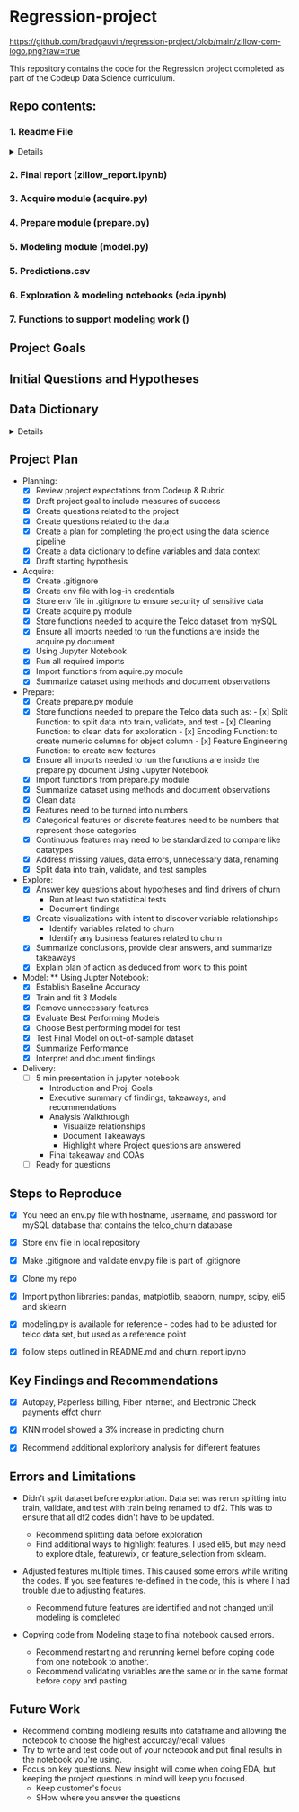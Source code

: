 # Regression-project

https://github.com/bradgauvin/regression-project/blob/main/zillow-com-logo.png?raw=true

This repository contains the code for the Regression project completed as part of the Codeup Data Science curriculum.

## Repo contents:

### <summary>1. Readme File</summary>
<details>

```- project description with goals
- initial hypotheses and/or questions you have of the data, ideas
- data dictionary
- project planning (lay out your process through the data science pipeline)
- instructions or an explanation of how someone else can reproduce your project and findings (What would someone need to be able to recreate your project on their own?)
- key findings, recommendations, and takeaways from your project,
```
</details>

### 2. Final report (zillow_report.ipynb)
### 3. Acquire module (acquire.py)
### 4. Prepare module (prepare.py)
### 5. Modeling module (model.py)
### 5. Predictions.csv
### 6. Exploration & modeling notebooks (eda.ipynb)
### 7. Functions to support modeling work ()

## Project Goals


## Initial Questions and Hypotheses




## Data Dictionary
<details>


</details>

## Project Plan

- Planning:
    - [x] Review project expectations from Codeup & Rubric
    - [x] Draft project goal to include measures of success
    - [x] Create questions related to the project
    - [x] Create questions related to the data
    - [x] Create a plan for completing the project using the data science pipeline
    - [x] Create a data dictionary to define variables and data context
    - [x] Draft starting hypothesis

- Acquire:
   - [x] Create .gitignore
   - [x] Create env file with log-in credentials
   - [x] Store env file in .gitignore to ensure security of sensitive data
   - [x] Create acquire.py module
   - [x] Store functions needed to acquire the Telco dataset from mySQL
   - [x] Ensure all imports needed to run the functions are inside the acquire.py document
   - [x] Using Jupyter Notebook
   - [x] Run all required imports
   - [x] Import functions from aquire.py module
   - [x] Summarize dataset using methods and document observations

- Prepare:
   - [x] Create prepare.py module
   - [x] Store functions needed to prepare the Telco data such as:
          - [x] Split Function: to split data into train, validate, and test
          - [x] Cleaning Function: to clean data for exploration
          - [x] Encoding Function: to create numeric columns for object column
          - [x] Feature Engineering Function: to create new features
   - [x] Ensure all imports needed to run the functions are inside the prepare.py document Using Jupyter Notebook
   - [x] Import functions from prepare.py module
   - [x] Summarize dataset using methods and document observations
   - [x] Clean data
   - [x] Features need to be turned into numbers
   - [x] Categorical features or discrete features need to be numbers that represent those categories
   - [x] Continuous features may need to be standardized to compare like datatypes
   - [x] Address missing values, data errors, unnecessary data, renaming
   - [x] Split data into train, validate, and test samples
   
- Explore:
  - [x] Answer key questions about hypotheses and find drivers of churn
      - Run at least two statistical tests
      - Document findings
  - [x] Create visualizations with intent to discover variable relationships
      - Identify variables related to churn
      - Identify any business features related to churn
  - [x] Summarize conclusions, provide clear answers, and summarize takeaways
  - [x] Explain plan of action as deduced from work to this point

- Model:
** Using Jupter Notebook:
  - [x] Establish Baseline Accuracy
  - [x] Train and fit 3 Models 
  - [x] Remove unnecessary features
  - [x] Evaluate Best Performing Models
  - [x] Choose Best performing model for test
  - [x] Test Final Model on out-of-sample dataset
  - [x] Summarize Performance
  - [x] Interpret and document findings

- Delivery:
  - [ ] 5 min presentation in jupyter notebook
      - Introduction and Proj. Goals
      - Executive summary of findings, takeaways, and recommendations
      - Analysis Walkthrough
          -  Visualize relationships
          -  Document Takeaways
          -  Highlight where Project questions are answered
      -  Final takeaway and COAs 
  - [ ] Ready for questions 

## Steps to Reproduce

 - [x] You need an env.py file with hostname, username, and password for mySQL database that contains the telco_churn database
 - [x] Store env file in local repository
 - [x] Make .gitignore and validate env.py file is part of .gitignore
 - [x] Clone my repo
 - [x] Import python libraries: pandas, matplotlib, seaborn, numpy, scipy, eli5 and sklearn
 - [x] modeling.py is available for reference - codes had to be adjusted for telco data set, but used as a reference point
 - [x] follow steps outlined in README.md and churn_report.ipynb
 

## Key Findings and Recommendations
 - [x] Autopay, Paperless billing, Fiber internet, and Electronic Check payments effct churn
 - [x] KNN model showed a 3% increase in predicting churn
 - [x] Recommend additional exploritory analysis for different features

 
## Errors and Limitations
 - Didn't split dataset before explortation.  Data set was rerun splitting into train, validate, and test with train being renamed to df2.  This was to ensure that all df2 codes didn't have to be updated. 
     - Recommend splitting data before exploration
     - Find additional ways to highlight features.  I used eli5, but may need to explore dtale, featurewix, or feature_selection from sklearn.
 
 - Adjusted features multiple times.  This caused some errors while writing the codes.  If you see features re-defined in the code, this is where I had trouble due to adjusting features.
   - Recommend future features are identified and not changed until modeling is completed

- Copying code from Modeling stage to final notebook caused errors.
   - Recommend restarting and rerunning kernel before coping code from one notebook to another.
   - Recommend validating variables are the same or in the same format before copy and pasting.  

## Future Work 
 - Recommend combing modleing results into dataframe and allowing the notebook to choose the highest accurcay/recall values
 - Try to write and test code out of your notebook and put final results in the notebook you're using.
 - Focus on key questions.  New insight will come when doing EDA, but keeping the project questions in mind will keep you focused.  
      - Keep customer's focus
      - SHow where you answer the questions
